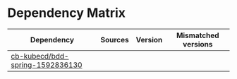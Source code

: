# Dependency Matrix

Dependency | Sources | Version | Mismatched versions
---------- | ------- | ------- | -------------------
[cb-kubecd/bdd-spring-1592836130](https://github.com/cb-kubecd/bdd-spring-1592836130.git) |  | []() | 
